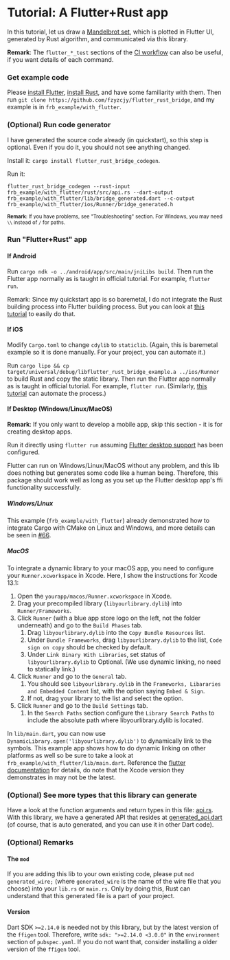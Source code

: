 # Tutorial: A Flutter+Rust app

In this tutorial, let us draw a [Mandelbrot set](https://en.wikipedia.org/wiki/Mandelbrot_set), which is plotted in Flutter UI, generated by Rust algorithm, and communicated via this library.

**Remark**: The `flutter_*_test` sections of the [CI workflow](https://github.com/fzyzcjy/flutter_rust_bridge/blob/master/.github/workflows/test.yaml) can also be useful, if you want details of each command.

### Get example code

Please [install Flutter](https://flutter.dev/docs/get-started/install), [install Rust](https://www.rust-lang.org/learn/get-started), and have some familiarity with them. Then run `git clone https://github.com/fzyzcjy/flutter_rust_bridge`, and my example is in `frb_example/with_flutter`.

### (Optional) Run code generator

I have generated the source code already (in quickstart), so this step is optional. Even if you do it, you should not see anything changed.

Install it: `cargo install flutter_rust_bridge_codegen`.

Run it:

```
flutter_rust_bridge_codegen --rust-input frb_example/with_flutter/rust/src/api.rs --dart-output frb_example/with_flutter/lib/bridge_generated.dart --c-output frb_example/with_flutter/ios/Runner/bridge_generated.h
```

<sub>**Remark**: If you have problems, see "Troubleshooting" section. For Windows, you may need `\\` instead of `/` for paths.</sub>

### Run "Flutter+Rust" app

#### If Android

Run `cargo ndk -o ../android/app/src/main/jniLibs build`. Then run the Flutter app normally as is taught in official tutorial. For example, `flutter run`.

Remark: Since my quickstart app is so baremetal, I do not integrate the Rust building process into Flutter building process. But you can look at [this tutorial](https://stackoverflow.com/q/69515032/4619958) to easily do that.

#### If iOS

Modify `Cargo.toml` to change `cdylib` to `staticlib`. (Again, this is baremetal example so it is done manually. For your project, you can automate it.)

Run `cargo lipo && cp target/universal/debug/libflutter_rust_bridge_example.a ../ios/Runner` to build Rust and copy the static library. Then run the Flutter app normally as is taught in official tutorial. For example, `flutter run`. (Similarly, [this tutorial](https://stackoverflow.com/q/69515032/4619958) can automate the process.)

#### If Desktop (Windows/Linux/MacOS)

**Remark**: If you only want to develop a mobile app, skip this section - it is for creating desktop apps.

Run it directly using `flutter run` assuming [Flutter desktop support](https://flutter.dev/desktop#set-up) has been configured. 

Flutter can run on Windows/Linux/MacOS without any problem, and this lib does nothing but generates some code like a human being. Therefore, this package should work well as long as you set up the Flutter desktop app's ffi functionality successfully.

##### Windows/Linux
This example (`frb_example/with_flutter`) already demonstrated how to integrate Cargo with CMake on Linux and Windows, and more details can be seen in [#66](https://github.com/fzyzcjy/flutter_rust_bridge/issues/66).

##### MacOS
To integrate a dynamic library to your macOS app, you need to configure your `Runner.xcworkspace` in Xcode. Here, I show the instructions for Xcode 13.1:
1. Open the `yourapp/macos/Runner.xcworkspace` in Xcode.
2. Drag your precompiled library (`libyourlibrary.dylib`) into `Runner/Frameworks`.
3. Click `Runner` (with a blue app store logo on the left, not the folder underneath) and go to the `Build Phases` tab.
    1. Drag `libyourlibrary.dylib` into the `Copy Bundle Resources` list.
    2. Under `Bundle Frameworks`, drag `libyourlibrary.dylib`  to the list, `Code sign on copy` should be checked by default.
    3. Under `Link Binary With Libraries`, set status of `libyourlibrary.dylib` to Optional. (We use dynamic linking, no need to statically link.)
4. Click `Runner` and go to the `General` tab.
    1. You should see `libyourlibrary.dylib` in the `Frameworks, Libararies and Embedded Content` list, with the option saying `Embed & Sign`.
    2. If not, drag your library to the list and select the option.
5. Click `Runner` and go to the `Build Settings` tab.
    1. In the `Search Paths` section configure the `Library Search Paths` to include the absolute path where libyourlibrary.dylib is located.

In `lib/main.dart`, you can now use `DynamicLibrary.open('libyourlibrary.dylib')` to dynamically link to the symbols. This example app shows how to do dynamic linking on other platforms as well so be sure to take a look at `frb_example/with_flutter/lib/main.dart`.
Reference the [flutter documentation](https://docs.flutter.dev/development/platform-integration/c-interop#compiled-dynamic-library-macos) for details, do note that the Xcode version they demonstrates in may not be the latest.

### (Optional) See more types that this library can generate

Have a look at the function arguments and return types in this file: [api.rs](https://github.com/fzyzcjy/flutter_rust_bridge/blob/master/frb_example/pure_dart/rust/src/api.rs). With this library, we have a generated API that resides at [generated_api.dart](https://github.com/fzyzcjy/flutter_rust_bridge/blob/master/frb_example/pure_dart/dart/lib/generated_api.dart) (of course, that is auto generated, and you can use it in other Dart code).

### (Optional) Remarks

#### The `mod`

If you are adding this lib to your own existing code, please put `mod generated_wire;` (where `generated_wire` is the name of the wire file that you choose) into your `lib.rs` or `main.rs`. Only by doing this, Rust can understand that this generated file is a part of your project.

#### Version

Dart SDK `>=2.14.0` is needed not by this library, but by the latest version of the `ffigen` tool. Therefore, write `sdk: ">=2.14.0 <3.0.0"` in the `environment` section of `pubspec.yaml`. If you do not want that, consider installing a older version of the `ffigen` tool.